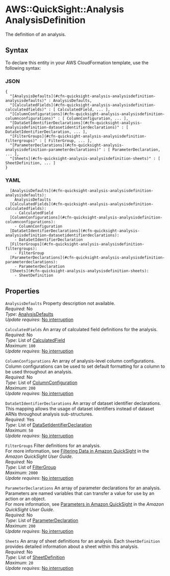 # AWS::QuickSight::Analysis AnalysisDefinition<a name="aws-properties-quicksight-analysis-analysisdefinition"></a>

The definition of an analysis\.

## Syntax<a name="aws-properties-quicksight-analysis-analysisdefinition-syntax"></a>

To declare this entity in your AWS CloudFormation template, use the following syntax:

### JSON<a name="aws-properties-quicksight-analysis-analysisdefinition-syntax.json"></a>

```
{
  "[AnalysisDefaults](#cfn-quicksight-analysis-analysisdefinition-analysisdefaults)" : AnalysisDefaults,
  "[CalculatedFields](#cfn-quicksight-analysis-analysisdefinition-calculatedfields)" : [ CalculatedField, ... ],
  "[ColumnConfigurations](#cfn-quicksight-analysis-analysisdefinition-columnconfigurations)" : [ ColumnConfiguration, ... ],
  "[DataSetIdentifierDeclarations](#cfn-quicksight-analysis-analysisdefinition-datasetidentifierdeclarations)" : [ DataSetIdentifierDeclaration, ... ],
  "[FilterGroups](#cfn-quicksight-analysis-analysisdefinition-filtergroups)" : [ FilterGroup, ... ],
  "[ParameterDeclarations](#cfn-quicksight-analysis-analysisdefinition-parameterdeclarations)" : [ ParameterDeclaration, ... ],
  "[Sheets](#cfn-quicksight-analysis-analysisdefinition-sheets)" : [ SheetDefinition, ... ]
}
```

### YAML<a name="aws-properties-quicksight-analysis-analysisdefinition-syntax.yaml"></a>

```
  [AnalysisDefaults](#cfn-quicksight-analysis-analysisdefinition-analysisdefaults): 
    AnalysisDefaults
  [CalculatedFields](#cfn-quicksight-analysis-analysisdefinition-calculatedfields): 
    - CalculatedField
  [ColumnConfigurations](#cfn-quicksight-analysis-analysisdefinition-columnconfigurations): 
    - ColumnConfiguration
  [DataSetIdentifierDeclarations](#cfn-quicksight-analysis-analysisdefinition-datasetidentifierdeclarations): 
    - DataSetIdentifierDeclaration
  [FilterGroups](#cfn-quicksight-analysis-analysisdefinition-filtergroups): 
    - FilterGroup
  [ParameterDeclarations](#cfn-quicksight-analysis-analysisdefinition-parameterdeclarations): 
    - ParameterDeclaration
  [Sheets](#cfn-quicksight-analysis-analysisdefinition-sheets): 
    - SheetDefinition
```

## Properties<a name="aws-properties-quicksight-analysis-analysisdefinition-properties"></a>

`AnalysisDefaults`  <a name="cfn-quicksight-analysis-analysisdefinition-analysisdefaults"></a>
Property description not available\.  
*Required*: No  
*Type*: [AnalysisDefaults](aws-properties-quicksight-analysis-analysisdefaults.md)  
*Update requires*: [No interruption](https://docs.aws.amazon.com/AWSCloudFormation/latest/UserGuide/using-cfn-updating-stacks-update-behaviors.html#update-no-interrupt)

`CalculatedFields`  <a name="cfn-quicksight-analysis-analysisdefinition-calculatedfields"></a>
An array of calculated field definitions for the analysis\.  
*Required*: No  
*Type*: List of [CalculatedField](aws-properties-quicksight-analysis-calculatedfield.md)  
*Maximum*: `100`  
*Update requires*: [No interruption](https://docs.aws.amazon.com/AWSCloudFormation/latest/UserGuide/using-cfn-updating-stacks-update-behaviors.html#update-no-interrupt)

`ColumnConfigurations`  <a name="cfn-quicksight-analysis-analysisdefinition-columnconfigurations"></a>
 An array of analysis\-level column configurations\. Column configurations can be used to set default formatting for a column to be used throughout an analysis\.   
*Required*: No  
*Type*: List of [ColumnConfiguration](aws-properties-quicksight-analysis-columnconfiguration.md)  
*Maximum*: `200`  
*Update requires*: [No interruption](https://docs.aws.amazon.com/AWSCloudFormation/latest/UserGuide/using-cfn-updating-stacks-update-behaviors.html#update-no-interrupt)

`DataSetIdentifierDeclarations`  <a name="cfn-quicksight-analysis-analysisdefinition-datasetidentifierdeclarations"></a>
An array of dataset identifier declarations\. This mapping allows the usage of dataset identifiers instead of dataset ARNs throughout analysis sub\-structures\.  
*Required*: Yes  
*Type*: List of [DataSetIdentifierDeclaration](aws-properties-quicksight-analysis-datasetidentifierdeclaration.md)  
*Maximum*: `50`  
*Update requires*: [No interruption](https://docs.aws.amazon.com/AWSCloudFormation/latest/UserGuide/using-cfn-updating-stacks-update-behaviors.html#update-no-interrupt)

`FilterGroups`  <a name="cfn-quicksight-analysis-analysisdefinition-filtergroups"></a>
Filter definitions for an analysis\.  
For more information, see [Filtering Data in Amazon QuickSight](https://docs.aws.amazon.com/quicksight/latest/user/adding-a-filter.html) in the *Amazon QuickSight User Guide*\.  
*Required*: No  
*Type*: List of [FilterGroup](aws-properties-quicksight-analysis-filtergroup.md)  
*Maximum*: `2000`  
*Update requires*: [No interruption](https://docs.aws.amazon.com/AWSCloudFormation/latest/UserGuide/using-cfn-updating-stacks-update-behaviors.html#update-no-interrupt)

`ParameterDeclarations`  <a name="cfn-quicksight-analysis-analysisdefinition-parameterdeclarations"></a>
An array of parameter declarations for an analysis\.  
Parameters are named variables that can transfer a value for use by an action or an object\.  
For more information, see [Parameters in Amazon QuickSight](https://docs.aws.amazon.com/quicksight/latest/user/parameters-in-quicksight.html) in the *Amazon QuickSight User Guide*\.  
*Required*: No  
*Type*: List of [ParameterDeclaration](aws-properties-quicksight-analysis-parameterdeclaration.md)  
*Maximum*: `200`  
*Update requires*: [No interruption](https://docs.aws.amazon.com/AWSCloudFormation/latest/UserGuide/using-cfn-updating-stacks-update-behaviors.html#update-no-interrupt)

`Sheets`  <a name="cfn-quicksight-analysis-analysisdefinition-sheets"></a>
An array of sheet definitions for an analysis\. Each `SheetDefinition` provides detailed information about a sheet within this analysis\.  
*Required*: No  
*Type*: List of [SheetDefinition](aws-properties-quicksight-analysis-sheetdefinition.md)  
*Maximum*: `20`  
*Update requires*: [No interruption](https://docs.aws.amazon.com/AWSCloudFormation/latest/UserGuide/using-cfn-updating-stacks-update-behaviors.html#update-no-interrupt)